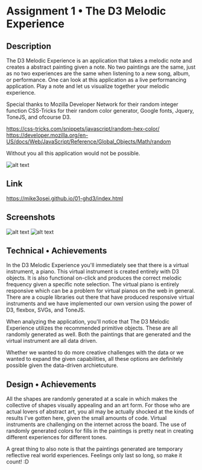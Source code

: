 Assignment 1 • The D3 Melodic Experience  
===

## Description 
The D3 Melodic Experience is an application that takes a melodic note and creates a abstract painting given a note. No two paintings are the same, just as no two experiences are the same when listening to a new song, album, or performance. One can look at this application as a live performancing application. Play a note and let us visualize together your melodic experience. 

Special thanks to Mozilla Developer Network for their random integer function CSS-Tricks for their random color generator, Google fonts, Jquery, ToneJS, and ofcourse D3.

https://css-tricks.com/snippets/javascript/random-hex-color/
https://developer.mozilla.org/en-US/docs/Web/JavaScript/Reference/Global_Objects/Math/random

 Without you all this application would not be possible.


![alt text](https://github.com/mike3osei/01-ghd3/blob/main/map.png)

## Link
https://mike3osei.github.io/01-ghd3/index.html

## Screenshots 
![alt text](https://github.com/mike3osei/01-ghd3/blob/main/screen2.png)
![alt text](https://github.com/mike3osei/01-ghd3/blob/main/screen1.png)

## Technical • Achievements  

In the D3 Melodic Experience you'll immediately see that there is a virtual instrument, a piano. This virtual instrument is created entirely with D3 objects. It is also functional on-click and produces the correct melodic frequency given a specific note selection. The virtual piano is entirely responsive which can be a problem for virtual pianos on the web in general. There are a couple libraries out there that have produced responsive virtual instruments and we have implemented our own version using the power of D3, flexbox, SVGs, and ToneJS.

When analyzing the application, you'll notice that The D3 Melodic Experience utilizes the recommended primitive objects. These are all randomly generated as well. Both the paintings that are generated and the virtual instrument are all data driven.

Whether we wanted to do more creative challenges with the data or we wanted to expand the given capabilities, all these options are definitely possible given the data-driven archietcuture. 


## Design • Achievements  

All the shapes are randomly generated at a scale in which makes the collective of shapes visually appealing and an art form. For those who are actual lovers of abstract art, you all may be actually shocked at the kinds of results I've gotten here, given the small amounts of code. Virtual instruments are challenging on the internet across the board. The use of randomly generated colors for fills in the paintings is pretty neat in creating different experiences for different tones.

A great thing to also note is that the paintings generated are temporary reflective real world experiences. Feelings only last so long, so make it count! :D
